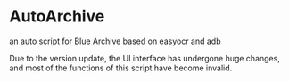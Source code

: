 # AutoArchive
an auto script for Blue Archive based on easyocr and adb

Due to the version update, the UI interface has undergone huge changes, and most of the functions of this script have become invalid.
